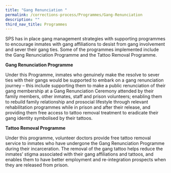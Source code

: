 ```yaml
---
title: "Gang Renunciation "
permalink: /corrections-process/Programmes/Gang-Renunciation
description: ""
third_nav_title: Programmes
---
```

SPS has in place gang management strategies with supporting programmes to encourage inmates with gang affiliations to desist from gang involvement and sever their gang ties.  Some of the programmes implemented include the Gang Renunciation Programme and the Tattoo Removal Programme.


**Gang Renunciation Programme**

Under this Programme, inmates who genuinely make the resolve to sever ties with their gangs would be supported to embark on a gang renunciation journey – this include supporting them to make a public renunciation of their gang membership at a Gang Renunciation Ceremony  attended by their family members, other inmates, staff and prison volunteers; enabling them to rebuild family relationship and prosocial lifestyle through relevant rehabilitation programmes while in prison and after their release, and providing them free access to tattoo removal treatment to eradicate their gang identity symbolised by their tattoos. 

**Tattoo Removal Programme**

Under this programme, volunteer doctors provide free tattoo removal service to inmates who have undergone the Gang Renunciation Programme during their incarceration. The removal of the gang tattoo helps reduce the inmates’ stigma associated with their gang affiliations and tattoos, and enables them to have better employment and re-integration prospects when they are released from prison.

